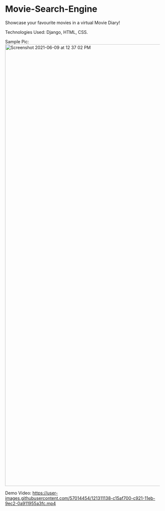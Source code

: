 # Movie-Search-Engine
Showcase your favourite movies in a virtual Movie Diary!

Technologies Used: Django, HTML, CSS.

Sample Pic:
<img width="1440" alt="Screenshot 2021-06-09 at 12 37 02 PM" src="https://user-images.githubusercontent.com/57014454/121309591-fc5c2b00-c91f-11eb-9cf1-376f4f6631d8.png">


Demo Video:
https://user-images.githubusercontent.com/57014454/121311138-c15af700-c921-11eb-9ec2-0a911955a3fc.mp4
